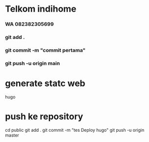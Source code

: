 # Telkom indihome
### WA 082382305699

### git add .
### git commit -m "commit pertama"
### git push -u origin main

# generate statc web
hugo

# push ke repository
cd public
git add .
git commit -m "tes Deploy hugo"
git push -u origin master
